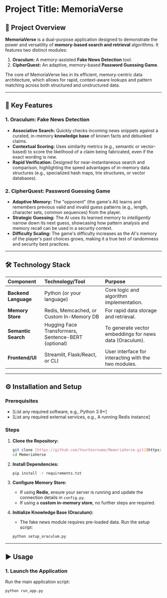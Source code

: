 # Project Title: MemoriaVerse

## 🧠 Project Overview

**MemoriaVerse** is a dual-purpose application designed to demonstrate the power and versatility of **memory-based search and retrieval** algorithms. It features two distinct modules:

1.  **Oraculum:** A memory-assisted **Fake News Detection** tool.
2.  **CipherQuest:** An adaptive, memory-based **Password Guessing Game**.

The core of MemoriaVerse lies in its efficient, memory-centric data architecture, which allows for rapid, context-aware lookups and pattern matching across both structured and unstructured data.

---

## 🚀 Key Features

### 1. Oraculum: Fake News Detection

* **Associative Search:** Quickly checks incoming news snippets against a curated, in-memory **knowledge base** of known facts and debunked claims.
* **Contextual Scoring:** Uses similarity metrics (e.g., semantic or vector-based) to score the likelihood of a claim being fabricated, even if the exact wording is new.
* **Rapid Verification:** Designed for near-instantaneous search and comparison, highlighting the speed advantages of in-memory data structures (e.g., specialized hash maps, trie structures, or vector databases).

### 2. CipherQuest: Password Guessing Game

* **Adaptive Memory:** The "opponent" (the game's AI) learns and remembers previous valid and invalid guess patterns (e.g., length, character sets, common sequences) from the player.
* **Strategic Guessing:** The AI uses its learned memory to *intelligently* narrow down its next guess, showcasing how pattern analysis and memory recall can be used in a security context.
* **Difficulty Scaling:** The game's difficulty increases as the AI's memory of the player's past choices grows, making it a true test of randomness and security best practices.

---

## 🛠 Technology Stack

| Component | Technology/Tool | Purpose |
| :--- | :--- | :--- |
| **Backend Language** | Python (or your language) | Core logic and algorithm implementation. |
| **Memory Store** | Redis, Memcached, or Custom In-Memory DB | For rapid data storage and retrieval. |
| **Semantic Search** | Hugging Face Transformers, Sentence-BERT (optional) | To generate vector embeddings for news data (Oraculum). |
| **Frontend/UI** | Streamlit, Flask/React, or CLI | User interface for interacting with the two modules. |

---

## ⚙ Installation and Setup

### Prerequisites

* [List any required software, e.g., Python 3.9+]
* [List any required external services, e.g., A running Redis instance]

### Steps

1.  **Clone the Repository:**
    ```bash
    git clone [https://github.com/YourUsername/MemoriaVerse.git](https://github.com/YourUsername/MemoriaVerse.git)
    cd MemoriaVerse
    ```

2.  **Install Dependencies:**
    ```bash
    pip install -r requirements.txt
    ```

3.  **Configure Memory Store:**
    * If using **Redis**, ensure your server is running and update the connection details in `config.py`.
    * If using a **custom in-memory store**, no further steps are required.

4.  **Initialize Knowledge Base (Oraculum):**
    * The fake news module requires pre-loaded data. Run the setup script:
    ```bash
    python setup_oraculum.py
    ```

---

## ▶ Usage

### 1. Launch the Application

Run the main application script:

```bash
python run_app.py
